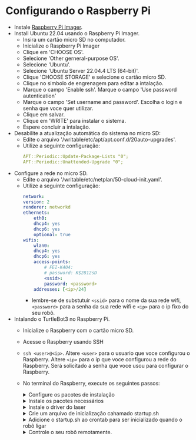 # Configurando o Raspberry Pi
- Instale [Raspberry Pi Imager](https://www.raspberrypi.com/software/).
- Install Ubuntu 22.04 usando o Raspberry Pi Imager. 
    - Insira um cartão micro SD no computador.
    - Inicialize o Raspberry Pi Imager
    - Clique em 'CHOOSE OS'.
    - Selecione 'Other gerneral-purpose OS'.
    - Selecione 'Ubuntu'.
    - Selecione 'Ubuntu Server 22.04.4 LTS (64-bit)'.
    - Clique 'CHOOSE STORAGE' e selecione o cartão micro SD.
    - Clique no simbolo de engrenagem para editar a intalação.
    - Marque o campo 'Enable ssh'. Marque o campo 'Use password autentication'
    - Marque o campo 'Set username and password'. Escolha o login e senha que voce quer utilizar.
    - Clique em salvar.
    - Clique em 'WRITE' para instalar o sistema.
    - Espere concluir a intalação.
- Desabilite a atualização automática do sistema no micro SD:    
    - Edite o arquivo '/writable/etc/apt/apt.conf.d/20auto-upgrades'.
    - Utilize a seguinte configuração:
        ```yaml
        APT::Periodic::Update-Package-Lists "0";
        APT::Periodic::Unattended-Upgrade "0";
        ```
- Configure a rede no micro SD.
    - Edite o arquivo '/writable/etc/netplan/50-cloud-init.yaml'.
    - Utilize a seguinte configuração:
        ```yaml
        network:
        version: 2
        renderer: networkd
        ethernets:
            eth0:
            dhcp4: yes
            dhcp6: yes
            optional: true
        wifis:
            wlan0:
            dhcp4: yes
            dhcp6: yes
            access-points:
                # FEI-K404:
                # password: K$2812sD
                <ssid>:
                password: <password>
            addresses: [<ip>/24]  

        ```
        - lembre-se de substutuir ```<ssid>``` para o nome da sua rede wifi, ```<password>``` para a senha da sua rede wifi e ```<ip>``` para o ip fixo do seu robô.
- Intalando o TurtleBot3 no Raspberry Pi.
    - Inicialize o Raspberry com o cartão micro SD.
    - Acesse o Raspberry usando SSH
    - ```ssh <user>@<ip>```. Altere ```<user>``` para o usuario que voce configurou o Raspberry. Altere ```<ip>``` para o ip que voce configurou a rede do Raspberry. Será solicitado a senha que voce usou para configurar o Raspberry.
    - No terminal do Raspberry, execute os seguintes passos:

        <details>
        <summary>Configure os pacotes de instalação</summary>
        
        ```bash 
        systemctl mask systemd-networkd-wait-online.service
        sudo systemctl mask sleep.target suspend.target hibernate.target hybrid-sleep.target
        ```

        ```bash 
        sudo apt update
        sudo apt install 
        ```

        ```bash 
        sudo apt install software-properties-common
        sudo add-apt-repository universe -y
        sudo apt update && sudo apt install curl -y
        sudo curl -sSL https://raw.githubusercontent.com/ros/rosdistro/master/ros.key -o /usr/share/keyrings/ros-archive-keyring.gpg
        echo "deb [arch=$(dpkg --print-architecture) signed-by=/usr/share/keyrings/ros-archive-keyring.gpg] http://packages.ros.org/ros2/ubuntu $(. /etc/os-release && echo $UBUNTU_CODENAME) main" | sudo tee /etc/apt/sources.list.d/ros2.list > /dev/null
        ```

        ```bash 
        sudo reboot
        ```
        - No final deste processo a raspberry irá reiniciar.

        </details>

        <details>
        <summary>Instale os pacotes necessários</summary>
        
        ```bash 
        sudo apt install -y libudev-dev
        sudo apt install -y python3-argcomplete 
        sudo apt install -y python3-colcon-common-extensions 
        sudo apt install -y libboost-system-dev build-essential

        sudo apt install -y ros-dev-tools
        sudo apt install -y ros-humble-ros-base

        sudo apt install -y ros-humble-dynamixel-sdk
        sudo apt install -y ros-humble-hls-lfcd-lds-driver

        sudo apt install -y ros-humble-turtlebot3-msgs
        sudo apt install -y ros-humble-turtlebot3-node
        sudo apt install -y ros-humble-turtlebot3-teleop
        sudo apt install -y ros-humble-turtlebot3-bringup
        sudo apt install -y ros-humble-turtlebot3-description
        ```

        ```bash 
        sudo cp `ros2 pkg prefix turtlebot3_bringup`/share/turtlebot3_bringup/script/99-turtlebot3-cdc.rules /etc/udev/rules.d/
        sudo udevadm control --reload-rules
        sudo udevadm trigger
        ```

        </details>

        <details>
        <summary>Instale o driver do laser</summary>

        ```bash 
        mkdir -p ~/turtlebot3_ws/src && cd ~/turtlebot3_ws/src
        git clone -b ros2-devel https://github.com/ROBOTIS-GIT/ld08_driver.git
        cd ~/turtlebot3_ws/
        colcon build
        colcon build
        ```
        </details>

        <details>
        <summary>Crie um arquivo de inicialização cahamado startup.sh</summary>

        ```bash
        #!/bin/bash
        source /opt/ros/humble/setup.bash
        source ~/turtlebot3_ws/install/setup.bash
        export TURTLEBOT3_MODEL=burger
        export LDS_MODEL=LDS-02
        export ROS_DOMAIN_ID=30
        ros2 launch turtlebot3_bringup robot.launch.py        
        ```
 
        - O ROS_DOAMIN_ID precisa ser único para cada robô na rede.
        - O valor padrão é 30. Use outros valores caso você tenha mais robôs na mesma rede.
        
        </details>

        <details>
        <summary>Adicione o startup.sh ao crontab para ser inicializado quando o robô ligar</summary>

        Execute o seguinte comando:
        ```bash
        crontab -e
        ```
 
        Adicione este comando na última linha.
        ```bash
        @reboot bash $HOME/startup.sh > $HOME/log.txt 2>&1        
        ```

        Reinicie o robô e ele estará pronto.
        ```bash
        sudo reboot
        ```
        </details>


        <details>
        <summary>Controle o seu robô remotamente.</summary>

        Execute o seguinte comando:
        ```bash
        export ROS_DOMAIN_ID=30 # alterar este valor dependendo do seu robô
        source /opt/ros/humble/setup.bash 
        ros2 run turtlebot3_teleop teleop_keyboard 
        ```
   
       - Siga as instruções no terminal para controlar o robô.
     
